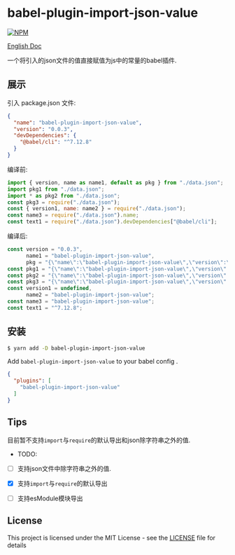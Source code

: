 # babel-plugin-import-json-value
[![NPM](https://nodei.co/npm/babel-plugin-import-json-value.png?downloads=true&stars=true)](https://npmjs.org/package/babel-plugin-inline-json-import)

[English Doc](./README.md)


一个将引入的json文件的值直接赋值为js中的常量的babel插件.

## 展示

引入 package.json 文件:

```json
{
  "name": "babel-plugin-import-json-value",
  "version": "0.0.3",
  "devDependencies": {
    "@babel/cli": "^7.12.8"
  }
}
```

编译前:

```js
import { version, name as name1, default as pkg } from "./data.json";
import pkg1 from "./data.json";
import * as pkg2 from "./data.json";
const pkg3 = require("./data.json");
const { version1, name: name2 } = require("./data.json");
const name3 = require("./data.json").name;
const text1 = require("./data.json").devDependencies["@babel/cli"];
```

编译后:

```js
const version = "0.0.3",
      name1 = "babel-plugin-import-json-value",
      pkg = "{\"name\":\"babel-plugin-import-json-value\",\"version\":\"0.0.3\",\"devDependencies\":{\"@babel/cli\":\"^7.12.8\"}}";
const pkg1 = "{\"name\":\"babel-plugin-import-json-value\",\"version\":\"0.0.3\",\"devDependencies\":{\"@babel/cli\":\"^7.12.8\"}}";
const pkg2 = "{\"name\":\"babel-plugin-import-json-value\",\"version\":\"0.0.3\",\"devDependencies\":{\"@babel/cli\":\"^7.12.8\"}}";
const pkg3 = "{\"name\":\"babel-plugin-import-json-value\",\"version\":\"0.0.3\",\"devDependencies\":{\"@babel/cli\":\"^7.12.8\"}}";
const version1 = undefined,
      name2 = "babel-plugin-import-json-value";
const name3 = "babel-plugin-import-json-value";
const text1 = "^7.12.8";

```


## 安装

```sh
$ yarn add -D babel-plugin-import-json-value
```

Add `babel-plugin-import-json-value` to your babel config . 
```json
{
  "plugins": [
    "babel-plugin-import-json-value"
  ]
}
```

## Tips

目前暂不支持`import`与`require`的默认导出和json除字符串之外的值.

- TODO:

- [ ] 支持json文件中除字符串之外的值.
- [x] 支持`import`与`require`的默认导出
- [ ] 支持esModule模块导出




## License
This project is licensed under the MIT License - see the [LICENSE](/LICENSE)
file for details